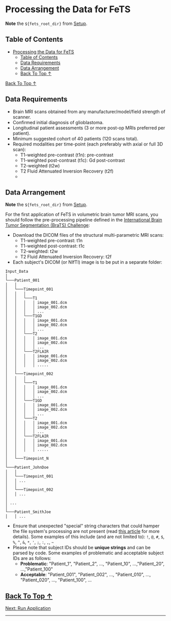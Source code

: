 # Processing the Data for FeTS

**Note** the `${fets_root_dir}` from [Setup](./setup.md#set-up-the-environment).

## Table of Contents
- [Processing the Data for FeTS](#processing-the-data-for-fets)
  - [Table of Contents](#table-of-contents)
  - [Data Requirements](#data-requirements)
  - [Data Arrangement](#data-arrangement)
  - [Back To Top ↑](#back-to-top-)

[Back To Top &uarr;](#table-of-contents)

## Data Requirements

- Brain MRI scans obtained from any manufacturer/model/field strength of scanner.
- Confirmed initial diagnosis of glioblastoma.
- Longitudinal patient assessments (3 or more post-op MRIs preferred per patient).
- Minimum suggested cohort of 40 patients (120 scans total).
- Required modalities per time-point (each preferably with axial or full 3D scan):
  - T1-weighted pre-contrast (t1n): pre-contrast
  - T1-weighted post-contrast (t1c): Gd post-contrast
  - T2-weighted (t2w)
  - T2 Fluid Attenuated Inversion Recovery (t2f)
  - 
## Data Arrangement

**Note** the `${fets_root_dir}` from [Setup](./setup.md#set-up-the-environment).

For the first application of FeTS in volumetric brain tumor MRI scans, you should follow the pre-processing pipeline defined in the [International Brain Tumor Segmentation (BraTS) Challenge](http://braintumorsegmentation.org/):
- Download the DICOM files of the structural multi-parametric MRI scans:
  - T1-weighted pre-contrast: t1n
  - T1-weighted post-contrast: t1c
  - T2-weighted: t2w
  - T2 Fluid Attenuated Inversion Recovery: t2f
- Each subject's DICOM (or NIfTI) image is to be put in a separate folder:
```
Input_Data
│
└───Patient_001
│   │
│   └───Timepoint_001
│   │   │
│   │   └───T1
│   │   │   │ image_001.dcm
│   │   │   │ image_002.dcm
│   │   │   │ ...
│   │   └───T1GD
│   │   │   │ image_001.dcm
│   │   │   │ image_002.dcm
│   │   │   │ ...
│   │   └───T2
│   │   │   │ image_001.dcm
│   │   │   │ image_002.dcm
│   │   │   │ ...
│   │   └───T2FLAIR
│   │   │   │ image_001.dcm
│   │   │   │ image_002.dcm
│   │   │   │ .....
│   │
│   └───Timepoint_002
│   │   │
│   │   └───T1
│   │   │   │ image_001.dcm
│   │   │   │ image_002.dcm
│   │   │   │ ...
│   │   └───T1GD
│   │   │   │ image_001.dcm
│   │   │   │ image_002.dcm
│   │   │   │ ...
│   │   └───T2
│   │   │   │ image_001.dcm
│   │   │   │ image_002.dcm
│   │   │   │ ...
│   │   └───T2FLAIR
│   │   │   │ image_001.dcm
│   │   │   │ image_002.dcm
│   │   │   │ .....
│   │
│   └───Timepoint_N
│   
└───Patient_JohnDoe
│   │
│   └───Timepoint_001
│   │ ...   
│   │
│   └───Timepoint_002
│   │ ...   
│   
│ ...   
│   
└───Patient_SmithJoe
│   │ ...
```
- Ensure that unexpected "special" string characters that could hamper the file system's processing are not present (read [this article](https://www.mtu.edu/umc/services/websites/writing/characters-avoid/#:~:text=Illegal%20Filename%20Characters) for more details). Some examples of this include (and are not limited to): `!`, `@`, `#`, `$`, `%`, `^`, `&`, `*`, `'`, `;`, `:`, `,`, `~`
- Please note that subject IDs should be **unique strings** and can be parsed by code. Some examples of problematic and acceptable subject IDs are as follows:
  - **Problematic**: "Patient_1", "Patient_2", ..., "Patient_10", ...,"Patient_20", ...,"Patient_100"
  - **Acceptable**: "Patient_001", "Patient_002", ..., "Patient_010", ..., "Patient_020", ..., "Patient_100", ...


[Back To Top &uarr;](#table-of-contents)
---
[Next: Run Application](./runningApplication.md)

---
